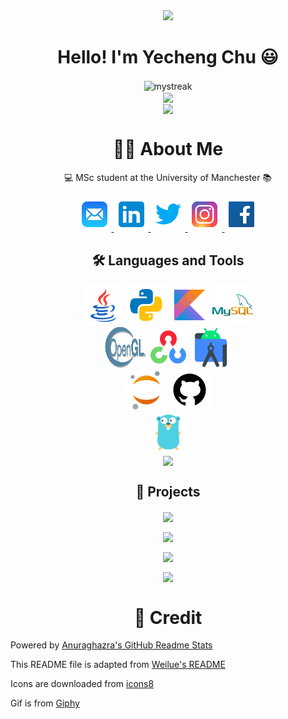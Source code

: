 <div id="header" align="center">
  <img src="https://media.giphy.com/media/6FT3QE3AJMfwJDZBNr/giphy.gif" width="285"/>
</div>

<h1 align="center">
  Hello! I'm Yecheng Chu 😃
</h1>


<div align="center">
  <img align="center" src="https://github-readme-streak-stats.herokuapp.com/?user=YechengChu&hide_border=true&theme=buefy" alt="mystreak"/>
</div>


<div align="center">
  <img align="center" src="https://github-readme-stats.vercel.app/api?username=YechengChu&show_icons=true&include_all_commits=true&count_private=false&hide_border=true&hide_title=true&line_height=30&theme=buefy" />
</div>

<div align="center">
  <img align="center" src="https://activity-graph.herokuapp.com/graph?username=YechengChu&theme=buefy&hide_border=true&area=true&hide_title=true&bg_color=white"/>
</div>

<h1 align="center">
  🙎‍♂️ About Me
</h1>

<p align="center">
  💻 MSc student at the University of Manchester 📚 <br><br/>
  
  <a href="mailto:szcyc002@163.com">
    <img src="icons/icons8-mail.svg" width=55 height=55> 
  </a>
  
  <a href="https://www.linkedin.com/in/yecheng-chu-667013139">
    <img src="icons/icons8-linkedin.svg" width=55 height=55>
  </a>

  <a href="https://twitter.com/Darren_Cyc">
    <img src="icons/icons8-twitter.svg" width=55 height=55>
  </a>

  <a href="https://instagram.com/wbszhc?igshid=YmMyMTA2M2Y=">
    <img src="icons/icons8-instagram.svg" width=55 height=55>
  </a>
  
  <a href="https://www.facebook.com/profile.php?id=100027674834226">
    <img src="icons/icons8-facebook.svg" width=55 height=55>
  </a>

</p>


<h2 align="center">
  🛠 Languages and Tools
</h2>

<div align="center">
  <!-- https://icons8.com/icons -->
  <a href="https://www.java.com/en/"><img src="icons/icons8-java.svg" width=65 height=65></a>
  <a href="https://www.python.org/"><img src="icons/icons8-python.svg" width=65 height=65></a>
  <a href="https://kotlinlang.org"><img src="icons/icons8-kotlin.svg" width=65 height=65></a>
  <a href="https://www.mysql.com"><img src="icons/icons8-mysql-logo.svg" width=65 height=65></a>
</div>

<div align="center">
  <a href="https://www.opengl.org"><img src="icons/Opengl-logo.svg" width=65 height=65></a>
  <a href="https://opencv.org"><img src="icons/icons8-opencv.svg" width=65 height=65></a>
  <a href="https://developer.android.com/studio"><img src="icons/icons8-android-studio.svg" width=65 height=65></a>
</div>

<div align="center">
  <a href="https://jupyter.org"><img src="icons/icons8-jupyter.svg" width=65 height=65></a>
  <a href="https://github.com"><img src="icons/icons8-github.svg" width=65 height=65></a>
</div>

<div align="center">
  <a href="https://go.dev"><img src="icons/icons8-golang.svg" width=65 height=65></a>
</div>

<div align="center"> 
  <img height=160 align="center" src="https://github-readme-stats.vercel.app/api/top-langs/?username=YechengChu&langs_count=5&hide=javascript,html,css,shell&layout=compact&theme=buefy" />
</div>

<h2 align="center">
  📝 Projects
</h2>

<div align="center">
  
<a href="https://yechengchu.github.io/ACDemo/"> <img align="center" src="https://github-readme-stats.vercel.app/api/pin/?username=YechengChu&repo=ACDemo&show_owner=true&theme=buefy" /></a>
  
<a href="https://github.com/YechengChu/particle-systems"> <img align="center" src="https://github-readme-stats.vercel.app/api/pin/?username=YechengChu&repo=particle-systems&show_owner=true&theme=buefy" /></a>

<a href="https://github.com/YechengChu/practice-go-project"><img align="center" src="https://github-readme-stats.vercel.app/api/pin/?username=YechengChu&repo=practice-go-project&show_owner=true&theme=buefy" /></a>
  
<a href="https://github.com/YechengChu/simple-Android"><img align="center" src="https://github-readme-stats.vercel.app/api/pin/?username=YechengChu&repo=simple-Android&show_owner=true&theme=buefy" /></a>
  
</div>

<h1 align="center">
  🎉 Credit
</h1>

Powered by [Anuraghazra's GitHub Readme Stats](https://github.com/anuraghazra/github-readme-stats)

This README file is adapted from [Weilue's README](https://github.com/Redcxx/Redcxx)

Icons are downloaded from [icons8](https://icons8.com)

Gif is from [Giphy](https://giphy.com/stickers/)
